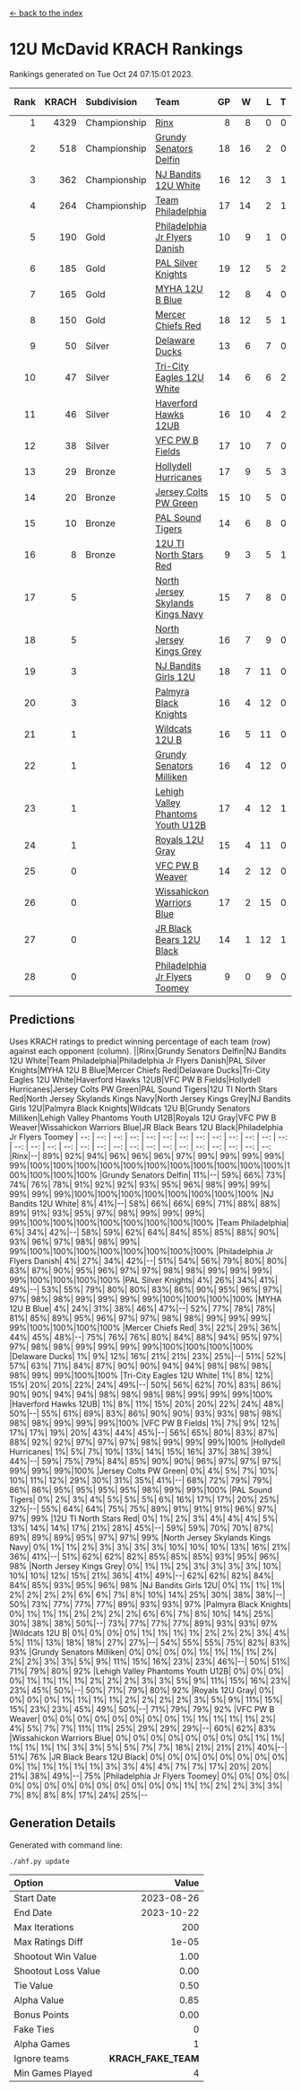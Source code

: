 [<- back to the index](readme.md)
# 12U McDavid KRACH Rankings
Rankings generated on Tue Oct 24 07:15:01 2023.

Rank|KRACH|Subdivision|Team|GP|W|L|T|OTW|OTL|SoS|Exp Wins|Win Diff
---:|---:|:---|:---|---:|---:|---:|---:|---:|---:|---:|---:|---:
1|4329|Championship|[Rinx](https://gamesheetstats.com/seasons/3659/teams/142538/schedule)|8|8|0|0|0|0|81|8.8|-0.0
2|518|Championship|[Grundy Senators Delfin](https://gamesheetstats.com/seasons/3659/teams/140501/schedule)|18|16|2|0|0|0|81|16.8|-0.0
3|362|Championship|[NJ Bandits 12U White](https://gamesheetstats.com/seasons/3659/teams/140510/schedule)|16|12|3|1|1|0|351|13.3|-0.0
4|264|Championship|[Team Philadelphia](https://gamesheetstats.com/seasons/3659/teams/140520/schedule)|17|14|2|1|0|0|77|15.4|0.0
5|190|Gold|[Philadelphia Jr Flyers Danish](https://gamesheetstats.com/seasons/3659/teams/140517/schedule)|10|9|1|0|0|0|28|9.9|0.0
6|185|Gold|[PAL Silver Knights](https://gamesheetstats.com/seasons/3659/teams/140514/schedule)|19|12|5|2|0|0|366|13.8|-0.0
7|165|Gold|[MYHA 12U B Blue](https://gamesheetstats.com/seasons/3659/teams/140509/schedule)|12|8|4|0|1|0|445|8.8|-0.0
8|150|Gold|[Mercer Chiefs Red](https://gamesheetstats.com/seasons/3659/teams/140508/schedule)|18|12|5|1|0|0|337|13.4|0.0
9|50|Silver|[Delaware Ducks](https://gamesheetstats.com/seasons/3659/teams/140500/schedule)|13|6|7|0|0|0|435|6.9|0.0
10|47|Silver|[Tri-City Eagles 12U White](https://gamesheetstats.com/seasons/3659/teams/140521/schedule)|14|6|6|2|0|0|133|7.9|0.0
11|46|Silver|[Haverford Hawks 12UB](https://gamesheetstats.com/seasons/3659/teams/140503/schedule)|16|10|4|2|0|0|81|11.9|0.0
12|38|Silver|[VFC PW B Fields](https://gamesheetstats.com/seasons/3659/teams/140522/schedule)|17|10|7|0|0|1|98|10.9|0.0
13|29|Bronze|[Hollydell Hurricanes](https://gamesheetstats.com/seasons/3659/teams/140504/schedule)|17|9|5|3|0|1|60|11.4|0.0
14|20|Bronze|[Jersey Colts PW Green](https://gamesheetstats.com/seasons/3659/teams/140505/schedule)|15|10|5|0|1|0|39|10.9|0.0
15|10|Bronze|[PAL Sound Tigers](https://gamesheetstats.com/seasons/3659/teams/140515/schedule)|14|6|8|0|0|0|152|6.9|0.0
16|8|Bronze|[12U TI North Stars Red](https://gamesheetstats.com/seasons/3659/teams/140499/schedule)|9|3|5|1|0|1|46|4.4|0.0
17|5||[North Jersey Skylands Kings Navy](https://gamesheetstats.com/seasons/3659/teams/140513/schedule)|15|7|8|0|1|0|90|7.9|0.0
18|5||[North Jersey Kings Grey](https://gamesheetstats.com/seasons/3659/teams/140512/schedule)|16|7|9|0|0|1|58|7.9|0.0
19|3||[NJ Bandits Girls 12U](https://gamesheetstats.com/seasons/3659/teams/140511/schedule)|18|7|11|0|0|0|37|7.9|0.0
20|3||[Palmyra Black Knights](https://gamesheetstats.com/seasons/3659/teams/140516/schedule)|16|4|12|0|1|0|67|4.9|0.0
21|1||[Wildcats 12U B](https://gamesheetstats.com/seasons/3659/teams/140524/schedule)|16|5|11|0|0|0|82|5.9|0.0
22|1||[Grundy Senators Milliken](https://gamesheetstats.com/seasons/3659/teams/140502/schedule)|16|4|12|0|0|1|276|4.9|0.0
23|1||[Lehigh Valley Phantoms Youth U12B](https://gamesheetstats.com/seasons/3659/teams/140507/schedule)|17|4|12|1|0|0|84|5.4|0.0
24|1||[Royals 12U Gray](https://gamesheetstats.com/seasons/3659/teams/140519/schedule)|15|4|11|0|1|1|58|4.9|0.0
25|0||[VFC PW B Weaver](https://gamesheetstats.com/seasons/3659/teams/140523/schedule)|14|2|12|0|1|0|340|2.9|0.0
26|0||[Wissahickon Warriors Blue](https://gamesheetstats.com/seasons/3659/teams/140525/schedule)|17|2|15|0|0|1|316|2.9|0.0
27|0||[JR Black Bears 12U Black](https://gamesheetstats.com/seasons/3659/teams/140506/schedule)|14|1|12|1|0|0|93|2.4|0.0
28|0||[Philadelphia Jr Flyers Toomey](https://gamesheetstats.com/seasons/3659/teams/140518/schedule)|9|0|9|0|0|0|454|0.9|0.0

## Predictions
Uses KRACH ratings to predict winning percentage of each team (row) against each opponent (column).
||Rinx|Grundy Senators Delfin|NJ Bandits 12U White|Team Philadelphia|Philadelphia Jr Flyers Danish|PAL Silver Knights|MYHA 12U B Blue|Mercer Chiefs Red|Delaware Ducks|Tri-City Eagles 12U White|Haverford Hawks 12UB|VFC PW B Fields|Hollydell Hurricanes|Jersey Colts PW Green|PAL Sound Tigers|12U TI North Stars Red|North Jersey Skylands Kings Navy|North Jersey Kings Grey|NJ Bandits Girls 12U|Palmyra Black Knights|Wildcats 12U B|Grundy Senators Milliken|Lehigh Valley Phantoms Youth U12B|Royals 12U Gray|VFC PW B Weaver|Wissahickon Warriors Blue|JR Black Bears 12U Black|Philadelphia Jr Flyers Toomey
| --: | --: | --: | --: | --: | --: | --: | --: | --: | --: | --: | --: | --: | --: | --: | --: | --: | --: | --: | --: | --: | --: | --: | --: | --: | --: | --: | --: | --: 
|Rinx|--| 89%| 92%| 94%| 96%| 96%| 96%| 97%| 99%| 99%| 99%| 99%| 99%|100%|100%|100%|100%|100%|100%|100%|100%|100%|100%|100%|100%|100%|100%|100%
|Grundy Senators Delfin| 11%|--| 59%| 66%| 73%| 74%| 76%| 78%| 91%| 92%| 92%| 93%| 95%| 96%| 98%| 99%| 99%| 99%| 99%| 99%|100%|100%|100%|100%|100%|100%|100%|100%
|NJ Bandits 12U White|  8%| 41%|--| 58%| 66%| 66%| 69%| 71%| 88%| 88%| 89%| 91%| 93%| 95%| 97%| 98%| 99%| 99%| 99%| 99%|100%|100%|100%|100%|100%|100%|100%|100%
|Team Philadelphia|  6%| 34%| 42%|--| 58%| 59%| 62%| 64%| 84%| 85%| 85%| 88%| 90%| 93%| 96%| 97%| 98%| 98%| 99%| 99%|100%|100%|100%|100%|100%|100%|100%|100%
|Philadelphia Jr Flyers Danish|  4%| 27%| 34%| 42%|--| 51%| 54%| 56%| 79%| 80%| 80%| 83%| 87%| 90%| 95%| 96%| 97%| 97%| 98%| 98%| 99%| 99%| 99%| 99%|100%|100%|100%|100%
|PAL Silver Knights|  4%| 26%| 34%| 41%| 49%|--| 53%| 55%| 79%| 80%| 80%| 83%| 86%| 90%| 95%| 96%| 97%| 97%| 98%| 98%| 99%| 99%| 99%| 99%|100%|100%|100%|100%
|MYHA 12U B Blue|  4%| 24%| 31%| 38%| 46%| 47%|--| 52%| 77%| 78%| 78%| 81%| 85%| 89%| 95%| 96%| 97%| 97%| 98%| 98%| 99%| 99%| 99%| 99%|100%|100%|100%|100%
|Mercer Chiefs Red|  3%| 22%| 29%| 36%| 44%| 45%| 48%|--| 75%| 76%| 76%| 80%| 84%| 88%| 94%| 95%| 97%| 97%| 98%| 98%| 99%| 99%| 99%| 99%|100%|100%|100%|100%
|Delaware Ducks|  1%|  9%| 12%| 16%| 21%| 21%| 23%| 25%|--| 51%| 52%| 57%| 63%| 71%| 84%| 87%| 90%| 90%| 94%| 94%| 98%| 98%| 98%| 98%| 99%| 99%|100%|100%
|Tri-City Eagles 12U White|  1%|  8%| 12%| 15%| 20%| 20%| 22%| 24%| 49%|--| 50%| 56%| 62%| 70%| 83%| 86%| 90%| 90%| 94%| 94%| 98%| 98%| 98%| 98%| 99%| 99%| 99%|100%
|Haverford Hawks 12UB|  1%|  8%| 11%| 15%| 20%| 20%| 22%| 24%| 48%| 50%|--| 55%| 61%| 69%| 83%| 86%| 90%| 90%| 93%| 93%| 98%| 98%| 98%| 98%| 99%| 99%| 99%|100%
|VFC PW B Fields|  1%|  7%|  9%| 12%| 17%| 17%| 19%| 20%| 43%| 44%| 45%|--| 56%| 65%| 80%| 83%| 87%| 88%| 92%| 92%| 97%| 97%| 97%| 98%| 99%| 99%| 99%|100%
|Hollydell Hurricanes|  1%|  5%|  7%| 10%| 13%| 14%| 15%| 16%| 37%| 38%| 39%| 44%|--| 59%| 75%| 79%| 84%| 85%| 90%| 90%| 96%| 97%| 97%| 97%| 99%| 99%| 99%|100%
|Jersey Colts PW Green|  0%|  4%|  5%|  7%| 10%| 10%| 11%| 12%| 29%| 30%| 31%| 35%| 41%|--| 68%| 72%| 79%| 79%| 86%| 86%| 95%| 95%| 95%| 95%| 98%| 99%| 99%|100%
|PAL Sound Tigers|  0%|  2%|  3%|  4%|  5%|  5%|  5%|  6%| 16%| 17%| 17%| 20%| 25%| 32%|--| 55%| 64%| 64%| 75%| 75%| 89%| 91%| 91%| 91%| 96%| 97%| 97%| 99%
|12U TI North Stars Red|  0%|  1%|  2%|  3%|  4%|  4%|  4%|  5%| 13%| 14%| 14%| 17%| 21%| 28%| 45%|--| 59%| 59%| 70%| 70%| 87%| 89%| 89%| 89%| 95%| 97%| 97%| 99%
|North Jersey Skylands Kings Navy|  0%|  1%|  1%|  2%|  3%|  3%|  3%|  3%| 10%| 10%| 10%| 13%| 16%| 21%| 36%| 41%|--| 51%| 62%| 62%| 82%| 85%| 85%| 85%| 93%| 95%| 96%| 98%
|North Jersey Kings Grey|  0%|  1%|  1%|  2%|  3%|  3%|  3%|  3%| 10%| 10%| 10%| 12%| 15%| 21%| 36%| 41%| 49%|--| 62%| 62%| 82%| 84%| 84%| 85%| 93%| 95%| 96%| 98%
|NJ Bandits Girls 12U|  0%|  1%|  1%|  1%|  2%|  2%|  2%|  2%|  6%|  6%|  7%|  8%| 10%| 14%| 25%| 30%| 38%| 38%|--| 50%| 73%| 77%| 77%| 77%| 89%| 93%| 93%| 97%
|Palmyra Black Knights|  0%|  1%|  1%|  1%|  2%|  2%|  2%|  2%|  6%|  6%|  7%|  8%| 10%| 14%| 25%| 30%| 38%| 38%| 50%|--| 73%| 77%| 77%| 77%| 89%| 93%| 93%| 97%
|Wildcats 12U B|  0%|  0%|  0%|  0%|  1%|  1%|  1%|  1%|  2%|  2%|  2%|  3%|  4%|  5%| 11%| 13%| 18%| 18%| 27%| 27%|--| 54%| 55%| 55%| 75%| 82%| 83%| 93%
|Grundy Senators Milliken|  0%|  0%|  0%|  0%|  1%|  1%|  1%|  1%|  2%|  2%|  2%|  3%|  3%|  5%|  9%| 11%| 15%| 16%| 23%| 23%| 46%|--| 50%| 51%| 71%| 79%| 80%| 92%
|Lehigh Valley Phantoms Youth U12B|  0%|  0%|  0%|  0%|  1%|  1%|  1%|  1%|  2%|  2%|  2%|  3%|  3%|  5%|  9%| 11%| 15%| 16%| 23%| 23%| 45%| 50%|--| 50%| 71%| 79%| 80%| 92%
|Royals 12U Gray|  0%|  0%|  0%|  0%|  1%|  1%|  1%|  1%|  2%|  2%|  2%|  2%|  3%|  5%|  9%| 11%| 15%| 15%| 23%| 23%| 45%| 49%| 50%|--| 71%| 79%| 79%| 92%
|VFC PW B Weaver|  0%|  0%|  0%|  0%|  0%|  0%|  0%|  0%|  1%|  1%|  1%|  1%|  1%|  2%|  4%|  5%|  7%|  7%| 11%| 11%| 25%| 29%| 29%| 29%|--| 60%| 62%| 83%
|Wissahickon Warriors Blue|  0%|  0%|  0%|  0%|  0%|  0%|  0%|  0%|  1%|  1%|  1%|  1%|  1%|  1%|  3%|  3%|  5%|  5%|  7%|  7%| 18%| 21%| 21%| 21%| 40%|--| 51%| 76%
|JR Black Bears 12U Black|  0%|  0%|  0%|  0%|  0%|  0%|  0%|  0%|  0%|  1%|  1%|  1%|  1%|  1%|  3%|  3%|  4%|  4%|  7%|  7%| 17%| 20%| 20%| 21%| 38%| 49%|--| 75%
|Philadelphia Jr Flyers Toomey|  0%|  0%|  0%|  0%|  0%|  0%|  0%|  0%|  0%|  0%|  0%|  0%|  0%|  0%|  1%|  1%|  2%|  2%|  3%|  3%|  7%|  8%|  8%|  8%| 17%| 24%| 25%|--

## Generation Details

Generated with command line:
```
./ahf.py update
```

| Option | Value |
| :----- | ----: |
| Start Date | 2023-08-26 |
| End Date | 2023-10-22 |
| Max Iterations | 200 |
| Max Ratings Diff | 1e-05 |
| Shootout Win Value | 1.00 |
| Shootout Loss Value | 0.00 |
| Tie Value | 0.50 |
| Alpha Value | 0.85 |
| Bonus Points | 0.00 |
| Fake Ties | 0 |
| Alpha Games | 1 |
| Ignore teams | __KRACH_FAKE_TEAM__ |
| Min Games Played | 4 |

